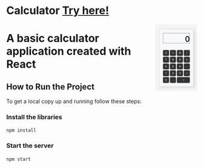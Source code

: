 # Calculator [Try here!](calculator_v.surge.sh)

<img src="Calculator_image.jpg" alt="Calculator_image" width="22%" align='right'>

# A basic calculator application created with React


## How to Run the Project

To get a local copy up and running follow these steps:  


### Install the libraries

	npm install 
### Start the server
	
	npm start
